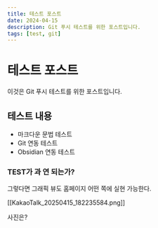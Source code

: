 ```yaml
---
title: 테스트 포스트
date: 2024-04-15
description: Git 푸시 테스트를 위한 포스트입니다.
tags: [test, git]
---
```


# 테스트 포스트

이것은 Git 푸시 테스트를 위한 포스트입니다.

## 테스트 내용

- 마크다운 문법 테스트
- Git 연동 테스트
- Obsidian 연동 테스트 
### TEST가 과 연 되는가?
그렇다면 그래픽 뷰도 홈페이지 어떤 쪽에 실현 가능한다. 



[[KakaoTalk_20250415_182235584.png]]


사진은?